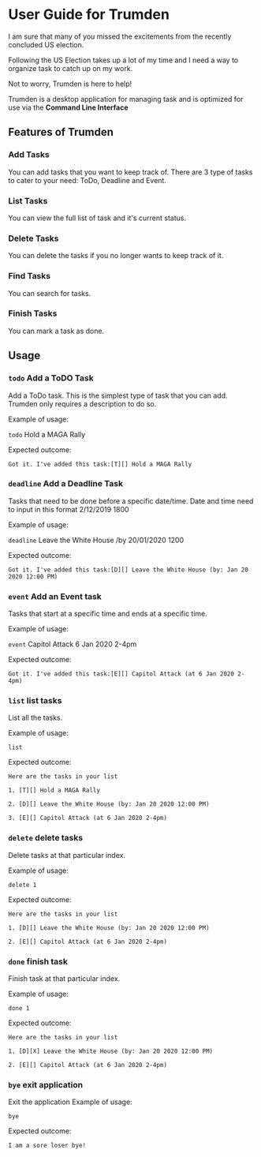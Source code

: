 # User Guide for Trumden
I am sure that many of you missed the excitements from the recently concluded US election.

Following the US Election takes up a lot of my time and I need a way to organize task to catch up on my work.

Not to worry, Trumden is here to help!

Trumden is a desktop application for managing task and is optimized for use via the 
**Command Line Interface**

## Features of Trumden

### Add Tasks
You can add tasks that you want to keep track of. 
There are 3 type of tasks to cater to your need: ToDo, Deadline and Event.

### List Tasks
You can view the full list of task and it's current status.

### Delete Tasks
You can delete the tasks if you no longer wants to keep track of it.

### Find Tasks
You can search for tasks.

### Finish Tasks
You can mark a task as done.



## Usage

### `todo`  Add a ToDO Task 

Add a ToDo task. 
This is the simplest type of task that you can add. Trumden only requires a description to do so.

Example of usage: 

`todo` Hold a MAGA Rally

Expected outcome:

`Got it. I've added this task:[T][] Hold a MAGA Rally`

### `deadline` Add a Deadline Task

Tasks that need to be done before a specific date/time. Date and time need to input in this format 2/12/2019 1800

Example of usage:

`deadline` Leave the White House /by 20/01/2020 1200

Expected outcome:

`Got it. I've added this task:[D][] Leave the White House (by: Jan 20 2020 12:00 PM)`

### `event` Add an Event task

Tasks that start at a specific time and ends at a specific time.

Example of usage:

`event` Capitol Attack 6 Jan 2020 2-4pm

Expected outcome:

`Got it. I've added this task:[E][] Capitol Attack (at 6 Jan 2020 2-4pm)`


### `list` list tasks

List all the tasks.

Example of usage:

`list` 

Expected outcome:

`Here are the tasks in your list`

`1. [T][] Hold a MAGA Rally`

`2. [D][] Leave the White House (by: Jan 20 2020 12:00 PM)`

`3. [E][] Capitol Attack (at 6 Jan 2020 2-4pm)`



### `delete` delete tasks

Delete tasks at that particular index.

Example of usage:

`delete 1`

Expected outcome:

`Here are the tasks in your list`


`1. [D][] Leave the White House (by: Jan 20 2020 12:00 PM)`

`2. [E][] Capitol Attack (at 6 Jan 2020 2-4pm)`


### `done` finish task

Finish task at that particular index.

Example of usage:

`done 1`

Expected outcome:

`Here are the tasks in your list`

`1. [D][X] Leave the White House (by: Jan 20 2020 12:00 PM)`

`2. [E][] Capitol Attack (at 6 Jan 2020 2-4pm)`

### `bye` exit application

Exit the application
Example of usage:

`bye`

Expected outcome:

`I am a sore loser bye!`






